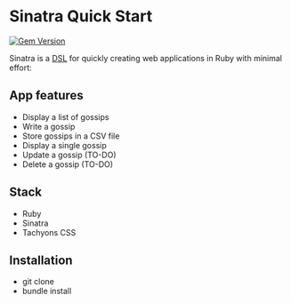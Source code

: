 # Sinatra Quick Start

[![Gem Version](https://badge.fury.io/rb/sinatra.svg)](https://badge.fury.io/rb/sinatra)

Sinatra is a [DSL](https://en.wikipedia.org/wiki/Domain-specific_language) for
quickly creating web applications in Ruby with minimal effort:

## App features

- Display a list of gossips
- Write a gossip
- Store gossips in a CSV file
- Display a single gossip
- Update a gossip (TO-DO)
- Delete a gossip (TO-DO)

## Stack

- Ruby
- Sinatra
- Tachyons CSS 

## Installation

- git clone
- bundle install
